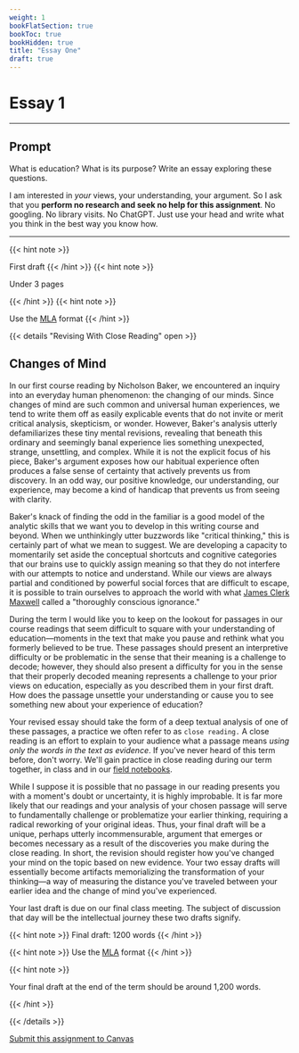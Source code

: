 ```yaml
---
weight: 1
bookFlatSection: true
bookToc: true
bookHidden: true
title: "Essay One"
draft: true
---
```


# Essay 1

---

## Prompt



What is education? What is its purpose? Write an essay exploring these questions. 

I am interested in *your* views, your understanding, your argument. So I ask that you **perform no research and seek no help for this assignment**. No googling. No library visits. No ChatGPT. Just use your head and write what you think in the best way you know how.

---

{{< hint note >}} 

<span style="color: var(--circle-dots)"><i class="far fa-dot-circle"></i></span> First draft
{{< /hint >}} 
{{< hint note >}} 

<span style="color: var(--circle-dots)"><i class="far fa-dot-circle"></i></span> Under 3 pages

{{< /hint >}} 
{{< hint note >}} 

<span style="color: var(--circle-dots)"><i class="far fa-dot-circle"></i></span> Use the [MLA](/resources/open-handbook/chapter-11-mla/) format
{{< /hint >}} 



{{< details "Revising With Close Reading" open >}}

## Changes of Mind

In our first course reading by Nicholson Baker, we encountered an inquiry into an everyday human phenomenon: the changing of our minds. Since changes of mind are such common and universal human experiences, we tend to write them off as easily explicable events that do not invite or merit critical analysis, skepticism, or wonder. However, Baker's analysis utterly defamiliarizes these tiny mental revisions, revealing that beneath this ordinary and seemingly banal experience lies something unexpected, strange, unsettling, and complex. While it is not the explicit focus of his piece, Baker's argument exposes how our habitual experience often produces a false sense of certainty that actively prevents us from discovery. In an odd way, our positive knowledge, our understanding, our experience, may become a kind of handicap that prevents us from seeing with clarity.

Baker's knack of finding the odd in the familiar is a good model of the analytic skills that we want you to develop in this writing course and beyond. When we unthinkingly utter buzzwords like "critical thinking," this is certainly part of what we mean to suggest. We are developing a capacity to momentarily set aside the conceptual shortcuts and cognitive categories that our brains use to quickly assign meaning so that they do not interfere with our attempts to notice and understand. While our views are always partial and conditioned by powerful social forces that are difficult to escape, it is possible to train ourselves to approach the world with what [James Clerk Maxwell](https://doi.org/10.1007/s12124-020-09538-z) called a "thoroughly conscious ignorance."

During the term I would like you to keep on the lookout for passages in our course readings that seem difficult to square with your understanding of education—moments in the text that make you pause and rethink what you formerly believed to be true. These passages should present an interpretive difficulty or be problematic in the sense that their meaning is a challenge to decode; however, they should also present a difficulty for you in the sense that their properly decoded meaning represents a challenge to your prior views on education, especially as you described them in your first draft. How does the passage unsettle your understanding or cause you to see something new about your experience of education? 

Your revised essay should take the form of a deep textual analysis of one of these passages, a practice we often refer to as ``close reading.`` A close reading is an effort to explain to your audience what a passage means *using only the words in the text as evidence*. If you've never heard of this term before, don't worry. We'll gain practice in close reading during our term together, in class and in our [field notebooks](/resources/project-grain-elevator/field-notes/). 

While I suppose it is possible that no passage in our reading presents you with a moment's doubt or uncertainty, it is highly improbable. It is far more likely that our readings and your analysis of your chosen passage will serve to fundamentally challenge or problematize your earlier thinking, requiring a radical reworking of your original ideas. Thus, your final draft will be a unique, perhaps utterly incommensurable, argument that emerges or becomes necessary as a result of the discoveries you make during the close reading. In short, the revision should register how you've changed your mind on the topic based on new evidence. Your two essay drafts will essentially become artifacts memorializing the transformation of your thinking—a way of measuring the distance you've traveled between your earlier idea and the change of mind you've experienced. 

Your last draft is due on our final class meeting. The subject of discussion that day will be the intellectual journey these two drafts signify.

{{< hint note >}} 
<span style="color: var(--circle-dots)"><i class="far fa-dot-circle"></i></span> Final draft: 1200 words
{{< /hint >}} 

{{< hint note >}} 
<span style="color: var(--circle-dots)"><i class="far fa-dot-circle"></i></span> Use the [MLA](/resources/open-handbook/chapter-11-mla/) format
{{< /hint >}} 


{{< hint note >}} 

<span style="color: var(--circle-dots)"><i class="far fa-dot-circle"></i></span> Your final draft at the end of the term should be around 1,200 words.

{{< /hint >}} 

{{< /details >}}

<!---

{{< details "Essay 1 Revision" >}}

#

Sigh...

Formal education is one of the central features of our lives---a deep, organizing structure that has shaped and influenced us in profound and unaccountable ways. Education, like culture more broadly, is so ordinary and pervasive that it has become thoroughly naturalized, its powerful influence rendered virtually invisible to us. Education, in short, is just something that we've always done, something that has always been with us, something that is self-evidently the right and obvious thing to do---part of the everyday backdrop of life that we take for granted and rarely consider critically. 

Although it is quite difficult to escape the naturalizing trance that comes from our habitual exposure to such common features of our lifeworld, it is important to develop a capacity for this form of analysis---to see more clearly the weird within the familiar. Let's attempt to do something like this now: take a step outside of your own experience of formal education and try to gain some distance on the practices and normalizing structures that have been such a large part of your life since before you can even remember. Try to set aside all you know. Defamiliarize these experiences: hold them at a distance and try to look at them with a fresh perspective, as if for the first time. What do you see? This will require some effort: it is quite difficult to step outside of the automaticity that we fall into when we confront something that we think know well. Our knowledge and familiarity and comfort with a thing often blinds us to new insights about it; in an odd sense, our knowledge can be a handicap. 

---

#### <p style="text-align: center;"><span style="color: var(--due)"><i class="fa-brands fa-reddit-alien"></i> Alien Ethnography</span></p>

---

It might be helpful to begin your thinking by adopting the objective, cold analysis of some alien sociologist from outer space who has traveled many light-years to study the ways of humans. 

After cultivating this perspective, ask yourself: Are the purposes of education we commonly cite (perhaps even the ones you argued for in your first draft) actually reflected in how we construct systems of education? If not, what values does education truly seem to promote when we look at it in this new light? Does education as we have known it have some occulted or clandestine goals or purposes? Are there things that seem odd or counterproductive or wrong in how we go about education? Why do we do the things we do? Why have we built the educational institutions that we have? Are these "educational" experiences and structures actually promoting what we claim they do?

---

- Write a `response` to your first draft at the conclusion of your current one exploring these (or related) questions. 

- To help you in this work, gather the syllabi from your other two courses and closely examine these textual artifacts, like an archaeologist unearthing a shard of pottery in the desert. What do you make of these things? Since you are entering the new (and strange) culture of higher education, these textual artifacts may help you understand the values, ideas, preconceptions, and preoccupations that have authority there. 

- Your final draft should be about 1,500 words in length.

{{< /details >}}

---

{{< hint note >}} 
<span style="color: var(--readings)"><i class="fas fa-clipboard"></i></span> First Draft Notes
{{< /hint >}} 

{{< details "Topic Sentences and Unified Paragraphs" >}}

#

## Topic Sentences 

`Topic sentences` function like a miniature `thesis` that communicates the purpose or main idea of a paragraph. It is important that your topic sentences are clear and accurately reflect the nature of the paragraph it initiates.

Most commonly, topic sentences are strong, declarative statements that make a `claim`. The sentences that follow the topic sentence in the paragraph are used to support that claim. However, a topic sentence may also be a question. In this case, the sentences that follow the topic sentence are used to move toward a conclusion or further develop the question.

### <i class="fas fa-lightbulb"></i> Some generally good advice about topic sentences:

1. Use the topic sentence of each paragraph to clearly state the subject or focus of the paragraph. If the paragraph and topic sentence are not in sync, or if the topic sentence doesn't actually state the nature of the paragraph, you need to revise it.

2. Use the topic sentence to set forth a `claim` that supports the thesis and drives the argument forward. This is not a hard rule, and there are other ways to start a paragraph, but it is a strong way that helps keep you focused.

Compare:

- <span style="color: var(--due)"><i class="fas fa-times-circle"></i></span> My high school has a unique program that allowed students to experiment and explore. 

- <span style="color: var(--in-class)"><i class="fas fa-check-circle"></i></span> Education facilitates inquiry and exploration, which are critical needs in the life of every human being.

More information on topic sentences, including examples, here in the [*Open Handbook*](/resources/open-handbook/chapter-7). 

---

## Paragraphs 

### <i class="fas fa-lightbulb"></i> Some generally good advice about paragraphs:

Paragraphs should be *unified*: every sentence in the paragraph should focus in some way on the main idea expressed in the `topic sentence`. Further, the paragraph’s individual sentences should be presented in a logical order and flow naturally from one to the other. While this is not a strict rule, it may be helpful to think of paragraphs as miniature essays, each with their own thesis, development, and proof. 

- More information on paragraphs, including examples, here in the [*Open Handbook*](/resources/open-handbook/chapter-7). 


{{< /details >}}



{{< details "Everyday vs. Every day" >}}
#

In the first draft I saw many students who were confused about **everyday** (as one word) and **every day** (as two words). They are very different in their meanings:


- <span style="color: var(--circle-dots)"><i class="far fa-dot-circle"></i></span> **everyday**: *adj*. As one word you use it to mean that something is *ordinary* or *common*. In fact, just substitute one of those words in place of everyday to see if the sentence still makes sense. 

- <span style="color: var(--circle-dots)"><i class="far fa-dot-circle"></i></span> **every day** *adv*. As two words it is an adverbial phrase that means "each day" or "daily," a reference to the frequency of a certain action.


---

- <span style="color: var(--due)"><i class="fas fa-times-circle"></i></span> My son eats oatmeal everyday. 

- <span style="color: var(--in-class)"><i class="fas fa-check-circle"></i></span> My son eats oatmeal every day.


---

- <span style="color: var(--in-class)"><i class="fas fa-check-circle"></i></span> The everyday struggles of many Americans are truly heartbreaking.

- <span style="color: var(--due)"><i class="fas fa-times-circle"></i></span> The every day struggles of many Americans are truly heartbreaking.

---

## The <i class="fas fa-bomb"></i> F-bomb solution™

For no particular reason I have discovered that if you can put an f-bomb between **every** and **day** then it should be *two words*:

- <span style="color: var(--in-class)"><i class="fas fa-check-circle"></i></span>  I go to the store every [f*ing] day. 

- <span style="color: var(--due)"><i class="fas fa-times-circle"></i></span> These are my every [f*ing] day pants.

A clever way to remember this:

+ Every <i class="fas fa-bomb"></i> day (See the space? An F-bomb fits in there. Two words.)

+ Everyday (No space for the bomb. One word.)

{{< /details >}}

{{< details "Comma Splices and Semicolons" >}}
#

### Semicolons

**A. Used to separate a series of items containing commas.** (Not very common).

- <span style="color: var(--due)"><i class="fas fa-times-circle"></i></span> I went to London, England, Paris, France, Bristol, Tennessee, and Berlin, Germany. 

- <span style="color: var(--in-class)"><i class="fas fa-check-circle"></i></span> I went to London, England; Paris, France; Bristol, Tennessee; and Berlin, Germany. 

**B.  Used to link two independent clauses to suggest a connection.** (Very common).

- <span style="color: var(--in-class)"><i class="fas fa-check-circle"></i></span> My son had trouble sleeping last night; I shouldn't have given him that chocolate cupcake.

- <span style="color: var(--in-class)"><i class="fas fa-check-circle"></i></span> Americans say they appreciate the hard work of teachers; however, very few are willing to pay them a decent wage. 

**C.  Things you don't do with semicolons**.

- <span style="color: var(--due)"><i class="fas fa-times-circle"></i></span> Please get three things from the store; bread, milk, and a *lot* of beer.

- <span style="color: var(--in-class)"><i class="fas fa-check-circle"></i></span> Please get three things from the store: bread, milk, and a *lot* of beer.  

### Comma splice errors

A comma splice error occurs when you use a comma to connect two independent clauses: 

- <span style="color: var(--due)"><i class="fas fa-times-circle"></i></span> I love my red truck, it is a Chevy Colorado. 

- <span style="color: var(--in-class)"><i class="fas fa-check-circle"></i></span> I love my red truck. It is a Chevy Colorado. 

- <span style="color: var(--in-class)"><i class="fas fa-check-circle"></i></span> I love my red truck; it is a Chevy Colorado. 

{{< /details >}}

{{< details "The Em Dash — " >}}

#

The **em dash** is perhaps the most versatile punctuation mark: it can function like a comma, colon, or parentheses. In formal writing it is used to indicate extra information or an aside---much as you would do with commas, colons, or parentheses. There is a good explainer on this punctuation mark on the [Merriam-Webster site](https://www.merriam-webster.com/words-at-play/em-dash-en-dash-how-to-use). The two most common uses in formal writing are displayed here:

- <span style="color: var(--due)"><i class="fas fa-times-circle"></i></span> The Soviets gave us the greatest exercise tool ever invented - the kettlebell. 
- <span style="color: var(--in-class)"><i class="fas fa-check-circle"></i></span> The Soviets gave us the greatest exercise tool ever invented—the kettlebell. 

- <span style="color: var(--in-class)"><i class="fas fa-check-circle"></i></span> The Soviet-Afghan War---a main contributor to the fall of the Soviet Union---has received increased scrutiny by scholars as America's mission there has foundered. 

{{< /details >}}

{{< details "Emphasis " >}}

#

How do you show emphasis in formal writing?

- <span style="color: var(--due)"><i class="fas fa-times-circle"></i></span> Unless I am being unusually calculating, I don't DECIDE to befriend someone . . . 

- <span style="color: var(--due)"><i class="fas fa-times-circle"></i></span> Unless I am being unusually calculating, I don't **decide** to befriend someone . . .

- <span style="color: var(--in-class)"><i class="fas fa-check-circle"></i></span> Unless I am being unusually calculating, I don't *decide* to befriend someone . . .

{{< /details >}}

{{< details "The 5 Paragraph Essay" >}}

#

Everyone was taught the 5-paragraph essay form in high school. There is an introduction with a thesis, three paragraphs of support, and a summary conclusion that restates the thesis. 

The problem is that you can't really do much in 5-paragraphs and your time at Dartmouth will require you to reach for rhetorical forms that can accommodate much more complexity. One place to begin is to imagine that your paper is as many paragraphs as needed in order to justify the thesis. There is no magic number of paragraphs. There is no recipe or formula. 

Another thing to reconsider is the `summary conclusion` that is a hallmark of the 5-paragraph essay. I saw many of these. You say what you've just said again at the end. Strong readers might find this somewhat insulting since it assumes we can't understand what we just read or hold these ideas in our heads for 5 paragraphs. 

If we imagine that the reader has a good grasp on what you've just argued, how should your piece end? What do you need to say or do or explain to achieve closure? What do you hope the reader takes away from your argument? What should they do in response to it? 

{{< /details >}}

--->

<i class="fa fa-cloud-upload-alt"></i> [Submit this assignment to Canvas](https://canvas.dartmouth.edu)


